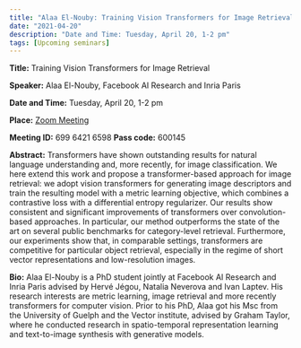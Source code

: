 ```yaml
---
title: "Alaa El-Nouby: Training Vision Transformers for Image Retrieval"
date: "2021-04-20"
description: "Date and Time: Tuesday, April 20, 1-2 pm"
tags: [Upcoming seminars]
---
```


**Title:** Training Vision Transformers for Image Retrieval

**Speaker:** Alaa El-Nouby, Facebook AI Research and Inria Paris

**Date and Time:** Tuesday, April 20, 1-2 pm

**Place:** [Zoom Meeting](https://kth-se.zoom.us/j/69964216598?pwd=UW5tNHIxZ0wrSER4R3lOVlNaN2U1QT09)

**Meeting ID:** 699 6421 6598       **Pass code:** 600145

**Abstract:** Transformers have shown outstanding results for natural language understanding and, more recently, for image classification. We here extend this work and propose a transformer-based approach for image retrieval: we adopt vision transformers for generating image descriptors and train the resulting model with a metric learning objective, which combines a contrastive loss with a differential entropy regularizer. Our results show consistent and significant improvements of transformers over convolution-based approaches. In particular, our method outperforms the state of the art on several public benchmarks for category-level retrieval. Furthermore, our experiments show that, in comparable settings, transformers are competitive for particular object retrieval, especially in the regime of short vector representations and low-resolution images.

**Bio:** Alaa El-Nouby is a PhD student jointly at Facebook AI Research and Inria Paris advised by Hervé Jégou, Natalia Neverova and Ivan Laptev. His research interests are metric learning, image retrieval and more recently transformers for computer vision. Prior to his PhD, Alaa got his Msc from the University of Guelph and the Vector institute, advised by Graham Taylor, where he conducted research in spatio-temporal representation learning and text-to-image synthesis with generative models.